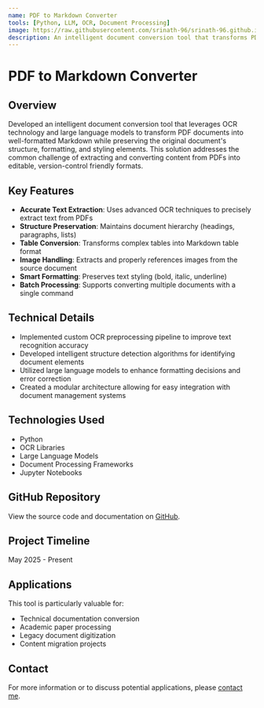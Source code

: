 ```yaml
---
name: PDF to Markdown Converter
tools: [Python, LLM, OCR, Document Processing]
image: https://raw.githubusercontent.com/srinath-96/srinath-96.github.io/main/assets/pdf-to-markdown.jpg
description: An intelligent document conversion tool that transforms PDF documents into well-formatted Markdown while preserving structure and styling
---
```


# PDF to Markdown Converter

## Overview
Developed an intelligent document conversion tool that leverages OCR technology and large language models to transform PDF documents into well-formatted Markdown while preserving the original document's structure, formatting, and styling elements. This solution addresses the common challenge of extracting and converting content from PDFs into editable, version-control friendly formats.

## Key Features
- **Accurate Text Extraction**: Uses advanced OCR techniques to precisely extract text from PDFs
- **Structure Preservation**: Maintains document hierarchy (headings, paragraphs, lists)
- **Table Conversion**: Transforms complex tables into Markdown table format
- **Image Handling**: Extracts and properly references images from the source document
- **Smart Formatting**: Preserves text styling (bold, italic, underline)
- **Batch Processing**: Supports converting multiple documents with a single command

## Technical Details
- Implemented custom OCR preprocessing pipeline to improve text recognition accuracy
- Developed intelligent structure detection algorithms for identifying document elements
- Utilized large language models to enhance formatting decisions and error correction
- Created a modular architecture allowing for easy integration with document management systems

## Technologies Used
- Python
- OCR Libraries
- Large Language Models
- Document Processing Frameworks
- Jupyter Notebooks

## GitHub Repository
View the source code and documentation on [GitHub](https://github.com/srinath-96/Pdf2Markdown).

## Project Timeline
May 2025 - Present

## Applications
This tool is particularly valuable for:
- Technical documentation conversion
- Academic paper processing
- Legacy document digitization
- Content migration projects

## Contact
For more information or to discuss potential applications, please [contact me](mailto:srinathmurali2015@gmail.com).
